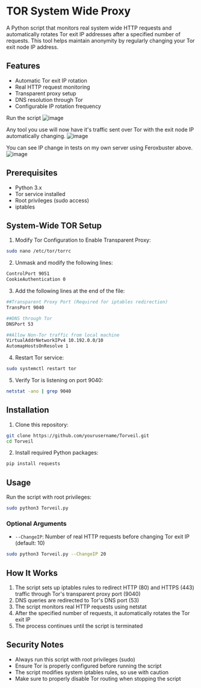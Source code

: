 # TOR System Wide Proxy

A Python script that monitors real system wide HTTP requests and automatically rotates Tor exit IP addresses after a specified number of requests. This tool helps maintain anonymity by regularly changing your Tor exit node IP address.

## Features

- Automatic Tor exit IP rotation
- Real HTTP request monitoring
- Transparent proxy setup
- DNS resolution through Tor
- Configurable IP rotation frequency


Run the script
![image](https://github.com/user-attachments/assets/6a9acc8c-897f-4c64-9410-c3422321f551)

Any tool you use will now have it's traffic sent over Tor with the exit node IP automatically changing.
![image](https://github.com/user-attachments/assets/00de0b3e-623a-48fe-b21e-1a2607980629)

You can see IP change in tests on my own server using Feroxbuster above.
![image](https://github.com/user-attachments/assets/f356a760-8c61-46dc-a6fd-cc1aa180571f)


## Prerequisites

- Python 3.x
- Tor service installed
- Root privileges (sudo access)
- iptables

## System-Wide TOR Setup

1. Modify Tor Configuration to Enable Transparent Proxy:

```bash
sudo nano /etc/tor/torrc
```

2. Unmask and modify the following lines:
```bash
ControlPort 9051
CookieAuthentication 0
```

3. Add the following lines at the end of the file:
```bash
##Transparent Proxy Port (Required for iptables redirection)
TransPort 9040

##DNS through Tor
DNSPort 53

##Allow Non-Tor traffic from local machine
VirtualAddrNetworkIPv4 10.192.0.0/10
AutomapHostsOnResolve 1
```

4. Restart Tor service:
```bash
sudo systemctl restart tor
```

5. Verify Tor is listening on port 9040:
```bash
netstat -ano | grep 9040
```

## Installation

1. Clone this repository:
```bash
git clone https://github.com/yourusername/Torveil.git
cd Torveil
```

2. Install required Python packages:
```bash
pip install requests
```

## Usage

Run the script with root privileges:

```bash
sudo python3 Torveil.py
```

### Optional Arguments

- `--ChangeIP`: Number of real HTTP requests before changing Tor exit IP (default: 10)
```bash
sudo python3 Torveil.py --ChangeIP 20
```

## How It Works

1. The script sets up iptables rules to redirect HTTP (80) and HTTPS (443) traffic through Tor's transparent proxy port (9040)
2. DNS queries are redirected to Tor's DNS port (53)
3. The script monitors real HTTP requests using netstat
4. After the specified number of requests, it automatically rotates the Tor exit IP
5. The process continues until the script is terminated

## Security Notes

- Always run this script with root privileges (sudo)
- Ensure Tor is properly configured before running the script
- The script modifies system iptables rules, so use with caution
- Make sure to properly disable Tor routing when stopping the script
